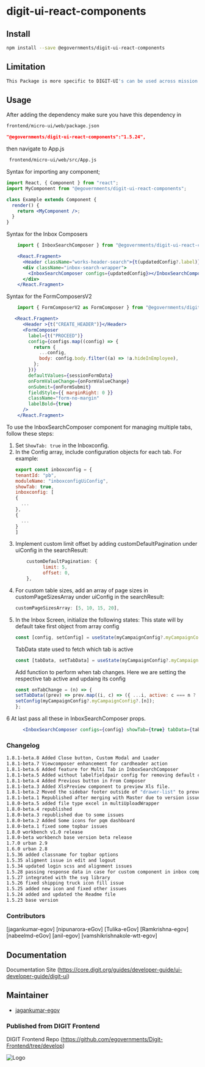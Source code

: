 



# digit-ui-react-components

## Install

```bash
npm install --save @egovernments/digit-ui-react-components
```

## Limitation

```bash
This Package is more specific to DIGIT-UI's can be used across mission's
```

## Usage

After adding the dependency make sure you have this dependency in

```bash
frontend/micro-ui/web/package.json
```

```json
"@egovernments/digit-ui-react-components":"1.5.24",
```

then navigate to App.js

```bash
 frontend/micro-ui/web/src/App.js
```

Syntax for importing any component;

```jsx
import React, { Component } from "react";
import MyComponent from "@egovernments/digit-ui-react-components";

class Example extends Component {
  render() {
    return <MyComponent />;
  }
}
```
Syntax for the Inbox Composers

```jsx
    import { InboxSearchComposer } from "@egovernments/digit-ui-react-components";

    <React.Fragment>
      <Header className="works-header-search">{t(updatedConfig?.label)}</Header>
      <div className="inbox-search-wrapper">
        <InboxSearchComposer configs={updatedConfig}></InboxSearchComposer>
      </div>
    </React.Fragment>
```

Syntax for the FormComposersV2

```jsx
    import { FormComposerV2 as FormComposer } from "@egovernments/digit-ui-react-components";

   <React.Fragment>
      <Header >{t("CREATE_HEADER")}</Header>
      <FormComposer
        label={t("PROCEED")}
        config={configs.map((config) => {
          return {
            ...config,
            body: config.body.filter((a) => !a.hideInEmployee),
          };
        })}
        defaultValues={sessionFormData}
        onFormValueChange={onFormValueChange}
        onSubmit={onFormSubmit}
        fieldStyle={{ marginRight: 0 }}
        className="form-no-margin"
        labelBold={true}
      />
    </React.Fragment>
```

To use the InboxSearchComposer component for managing multiple tabs, follow these steps:
  1. Set `ShowTab: true` in the Inboxconfig.
  2. In the Config array, include configuration objects for each tab. For example:
        ```javascript
      export const inboxconfig = {
      tenantId: "pb",
      moduleName: "inboxconfigUiConfig",
      showTab: true,
      inboxconfig: [
        {
          ...
        },
        {
          ...
        }
      ]
     ```
  3. Implement custom limit offset by adding customDefaultPagination under uiConfig in the searchResult:
        ```javascript         
            customDefaultPagination: {
                  limit: 5,
                  offset: 0,
            },
        ```
  4. For custom table sizes, add an array of page sizes in customPageSizesArray under uiConfig in the searchResult:
        ```javascript   
       customPageSizesArray: [5, 10, 15, 20],
        ```
  5. In the Inbox Screen, initialize the following states:
      This state will by default take first object from array config
        ```javascript
      const [config, setConfig] = useState(myCampaignConfig?.myCampaignConfig?.[0]);
        ```
      TabData state used to fetch which tab is active
        ```javascript
      const [tabData, setTabData] = useState(myCampaignConfig?.myCampaignConfig?.map((i, n) => ({ key: n, label: i.label, active: n === 0 ? true : false })));
        ```
      Add function to perform when tab changes. Here we are setting the respective tab active and updaing its config
        ```javascript
      const onTabChange = (n) => {
        setTabData((prev) => prev.map((i, c) => ({ ...i, active: c === n ? true : false })));
        setConfig(myCampaignConfig?.myCampaignConfig?.[n]);
      };
        ```
  6 At last pass all these in InboxSearchComposer props.
    
```jsx
      <InboxSearchComposer configs={config} showTab={true} tabData={tabData} onTabChange={onTabChange}></InboxSearchComposer>
```

### Changelog

```bash
1.8.1-beta.8 Added Close button, Custom Modal and Loader
1.8.1-beta.7 Viewcomposer enhancement for cardheader action
1.8.1-beta.6 Added feature for Multi Tab in InboxSearchComposer
1.8.1-beta.5 Added without labelfieldpair config for removing default card
1.8.1-beta.4 Added Previous button in From Composer
1.8.1-beta.3 Added XlsPreview component to preview Xls file.
1.8.1-beta.2 Moved the sidebar footer outside of "drawer-list" to prevent overlapping issues.
1.8.1-beta.1 Republished after merging with Master due to version issues.
1.8.0-beta.5 added file type excel in multiUploadWrapper
1.8.0-beta.4 republished 
1.8.0-beta.3 republished due to some issues
1.8.0-beta.2 Added Some icons for pqm dashboard
1.8.0-beta.1 fixed some topbar issues
1.8.0 workbench v1.0 release
1.8.0-beta workbench base version beta release
1.7.0 urban 2.9
1.6.0 urban 2.8
1.5.36 added classname for topbar options
1.5.35 aligment issue in edit and logout
1.5.34 updated login scss and alignment issues
1.5.28 passing response data in case for custom component in inbox composer
1.5.27 integrated with the svg library
1.5.26 fixed shipping truck icon fill issue
1.5.25 added new icon and fixed other issues
1.5.24 added and updated the Readme file
1.5.23 base version
```

### Contributors

[jagankumar-egov] [nipunarora-eGov] [Tulika-eGov] [Ramkrishna-egov] [nabeelmd-eGov] [anil-egov] [vamshikrishnakole-wtt-egov] 

## Documentation

Documentation Site (https://core.digit.org/guides/developer-guide/ui-developer-guide/digit-ui)

## Maintainer

- [jagankumar-egov](https://www.github.com/jagankumar-egov)


### Published from DIGIT Frontend 
DIGIT Frontend Repo (https://github.com/egovernments/Digit-Frontend/tree/develop)


![Logo](https://s3.ap-south-1.amazonaws.com/works-dev-asset/mseva-white-logo.png)
